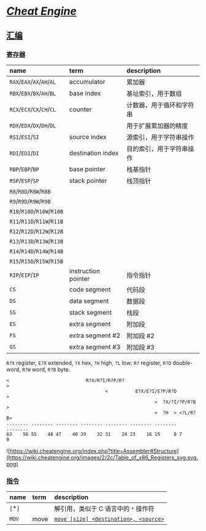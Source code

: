# [*Cheat Engine*](https://cheatengine.org/)

## [汇编](https://wiki.cheatengine.org/index.php?title=Assembler)

### [寄存器](https://wiki.cheatengine.org/index.php?title=Assembler#Purpose)

| name                       | term                | description
| :------------------------- | :------------------ | :------
| `RAX`/`EAX`/`AX`/`AH`/`AL` | accumulator         | 累加器
| `RBX`/`EBX`/`BX`/`AH`/`BL` | base index          | 基址索引，用于数组
| `RCX`/`ECX`/`CX`/`CH`/`CL` | counter             | 计数器，用于循环和字符串
| `RDX`/`EDX`/`DX`/`DH`/`DL` |                     | 用于扩展累加器的精度
| `RSI`/`ESI`/`SI`           | source index        | 源索引，用于字符串操作
| `RDI`/`EDI`/`DI`           | destination index   | 目的索引，用于字符串操作
| `RBP`/`EBP`/`BP`           | base pointer        | 栈基指针
| `RSP`/`ESP`/`SP`           | stack pointer       | 栈顶指针
| `R8`/`R8D`/`R8W`/`R8B`     |                     |
| `R9`/`R9D`/`R9W`/`R9B`     |                     |
| `R10`/`R10D`/`R10W`/`R10B` |                     |
| `R11`/`R11D`/`R11W`/`R11B` |                     |
| `R12`/`R12D`/`R12W`/`R12B` |                     |
| `R13`/`R13D`/`R13W`/`R13B` |                     |
| `R14`/`R14D`/`R14W`/`R14B` |                     |
| `R15`/`R15D`/`R15W`/`R15B` |                     |
| `RIP`/`EIP`/`IP`           | instruction pointer | 指令指针
| `CS`                       | code segment        | 代码段
| `DS`                       | data segment        | 数据段
| `SS`                       | stack segment       | 栈段
| `ES`                       | extra segment       | 附加段
| `FS`                       | extra segment #2    | 附加段 #2
| `GS`                       | extra segment #3    | 附加段 #3

`R?X` register, `E?X` extended, `?X` hex, `?H` high, `?L` low;
`R?` register, `R?D` double-word, `R?W` word, `R?B` byte.

```
<                            R?X/R?I/R?P/R?                           >
                                    <          E?X/E?I/E?P/R?D        >
                                                      <  ?X/?I/?P/R?B >
                                                      <  ?H  > <?L/R?B>
........ ........ ........ ........ ........ ........ ........ ........
63    56 55    48 47    40 39    32 31    24 23    16 15     8 7      0
```

![https://wiki.cheatengine.org/index.php?title=Assembler#Structure](https://wiki.cheatengine.org/images/2/2c/Table_of_x86_Registers_svg.svg.png)

### [指令](https://wiki.cheatengine.org/index.php?title=Assembler:Commands)

| name    | term | description
| :------ | :--- | :----------
| `[`*`]` |      | 解引用，类似于 C 语言中的 `*` 操作符
| `MOV`   | move | [`move [size] <destination>, <source>`](https://wiki.cheatengine.org/index.php?title=Assembler:Commands:MOV)
